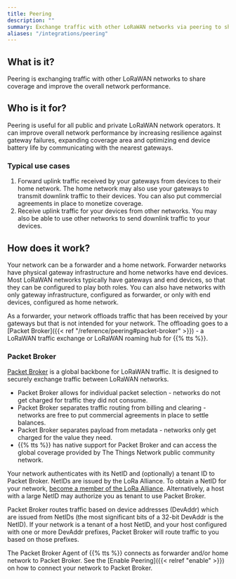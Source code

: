 ```yaml
---
title: Peering
description: ""
summary: Exchange traffic with other LoRaWAN networks via peering to share coverage and improve the overall network performance.
aliases: "/integrations/peering"
---
```


## What is it?

Peering is exchanging traffic with other LoRaWAN networks to share coverage and improve the overall network performance.

## Who is it for?

Peering is useful for all public and private LoRaWAN network operators. It can improve overall network performance by increasing resilience against gateway failures, expanding coverage area and optimizing end device battery life by communicating with the nearest gateways.

### Typical use cases

1. Forward uplink traffic received by your gateways from devices to their home network. The home network may also use your gateways to transmit downlink traffic to their devices. You can also put commercial agreements in place to monetize coverage.
2. Receive uplink traffic for your devices from other networks. You may also be able to use other networks to send downlink traffic to your devices.

## How does it work?

Your network can be a forwarder and a home network. Forwarder networks have physical gateway infrastructure and home networks have end devices. Most LoRaWAN networks typically have gateways and end devices, so that they can be configured to play both roles. You can also have networks with only gateway infrastructure, configured as forwarder, or only with end devices, configured as home network.

As a forwarder, your network offloads traffic that has been received by your gateways but that is not intended for your network. The offloading goes to a [Packet Broker]({{< ref "/reference/peering#packet-broker" >}}) - a LoRaWAN traffic exchange or LoRaWAN roaming hub for {{% tts %}}.

### Packet Broker

[Packet Broker](https://www.packetbroker.org) is a global backbone for LoRaWAN traffic. It is designed to securely exchange traffic between LoRaWAN networks. 

- Packet Broker allows for individual packet selection - networks do not get charged for traffic they did not consume. 
- Packet Broker separates traffic routing from billing and clearing - networks are free to put commercial agreements in place to settle balances. 
- Packet Broker separates payload from metadata - networks only get charged for the value they need. 
- {{% tts %}} has native support for Packet Broker and can access the global coverage provided by The Things Network public community network.

Your network authenticates with its NetID and (optionally) a tenant ID to Packet Broker. NetIDs are issued by the LoRa Alliance. To obtain a NetID for your network, [become a member of the LoRa Alliance](https://lora-alliance.org/become-a-member). Alternatively, a host with a large NetID may authorize you as tenant to use Packet Broker.

Packet Broker routes traffic based on device addresses (DevAddr) which are issued from NetIDs (the most significant bits of a 32-bit DevAddr is the NetID). If your network is a tenant of a host NetID, and your host configured with one or more DevAddr prefixes, Packet Broker will route traffic to you based on those prefixes.

The Packet Broker Agent of {{% tts %}} connects as forwarder and/or home network to Packet Broker. See the [Enable Peering]({{< relref "enable" >}}) on how to connect your network to Packet Broker.
